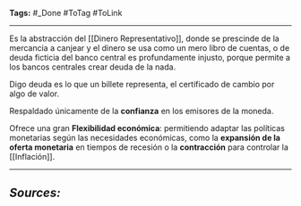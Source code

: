 **Tags:** #_Done 
#ToTag #ToLink 
- - -
Es la abstracción del [[Dinero Representativo]], donde se prescinde de la mercancia a canjear y el dinero se usa como un mero libro de cuentas, o de deuda ficticia del banco central  es profundamente injusto, porque permite a los bancos centrales crear deuda de la nada.

Digo deuda es lo que un billete representa, el certificado de cambio por algo de valor.

Respaldado únicamente de la **confianza** en los emisores de la moneda.

Ofrece una gran **Flexibilidad económica**: permitiendo adaptar las políticas monetarias según las necesidades económicas, como la **expansión de la oferta monetaria** en tiempos de recesión o la **contracción** para controlar la [[Inflación]].

- - - 
## ***Sources:***